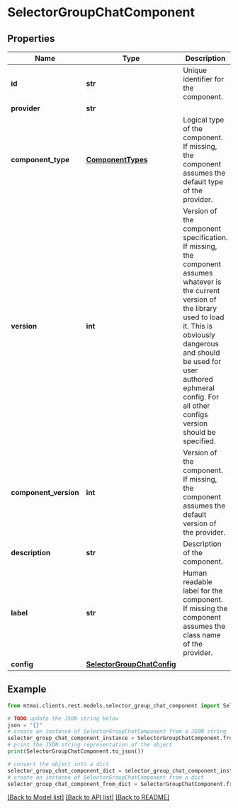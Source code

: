 # SelectorGroupChatComponent


## Properties

Name | Type | Description | Notes
------------ | ------------- | ------------- | -------------
**id** | **str** | Unique identifier for the component. | [optional] 
**provider** | **str** |  | 
**component_type** | [**ComponentTypes**](ComponentTypes.md) | Logical type of the component. If missing, the component assumes the default type of the provider. | 
**version** | **int** | Version of the component specification. If missing, the component assumes whatever is the current version of the library used to load it. This is obviously dangerous and should be used for user authored ephmeral config. For all other configs version should be specified. | 
**component_version** | **int** | Version of the component. If missing, the component assumes the default version of the provider. | 
**description** | **str** | Description of the component. | 
**label** | **str** | Human readable label for the component. If missing the component assumes the class name of the provider. | 
**config** | [**SelectorGroupChatConfig**](SelectorGroupChatConfig.md) |  | 

## Example

```python
from mtmai.clients.rest.models.selector_group_chat_component import SelectorGroupChatComponent

# TODO update the JSON string below
json = "{}"
# create an instance of SelectorGroupChatComponent from a JSON string
selector_group_chat_component_instance = SelectorGroupChatComponent.from_json(json)
# print the JSON string representation of the object
print(SelectorGroupChatComponent.to_json())

# convert the object into a dict
selector_group_chat_component_dict = selector_group_chat_component_instance.to_dict()
# create an instance of SelectorGroupChatComponent from a dict
selector_group_chat_component_from_dict = SelectorGroupChatComponent.from_dict(selector_group_chat_component_dict)
```
[[Back to Model list]](../README.md#documentation-for-models) [[Back to API list]](../README.md#documentation-for-api-endpoints) [[Back to README]](../README.md)


